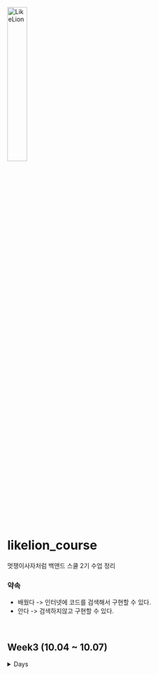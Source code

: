 <img src="https://user-images.githubusercontent.com/101695482/193738973-d6a68b74-cc8f-4486-b068-301374dc4ef6.jpg" width="30%" height="30%" title="LikeLion" alt="LikeLion"></img>
# likelion_course
멋쟁이사자처럼 백앤드 스쿨 2기 수업 정리

### 약속
 - 배웠다 -> 인터넷에 코드를 검색해서 구현할 수 있다.
 - 안다 -> 검색하지않고 구현할 수 있다.
<br>

## Week3 (10.04 ~ 10.07) 
<details><summary> Days </summary>

### day 2
 - git, github, source tree
 - Array
 - 화폐 매수를 구하는 프로그램 
 - 코드업 (코딩테스트)
   + 1156 : 짝수와 홀수
   + 1161 : 홀수와 짝수 그리고 더하기
   
### day 3
 - Intellij github Java Project 빌드
   + branch
   + git remote swap
 - Class 사용 이유
   + Constructor
   + calculator 구현
     + interface 사용
 - Collection
   - List
     - ArrayList

### day 4
- Collection
    - List
        - ArrayList


</details>